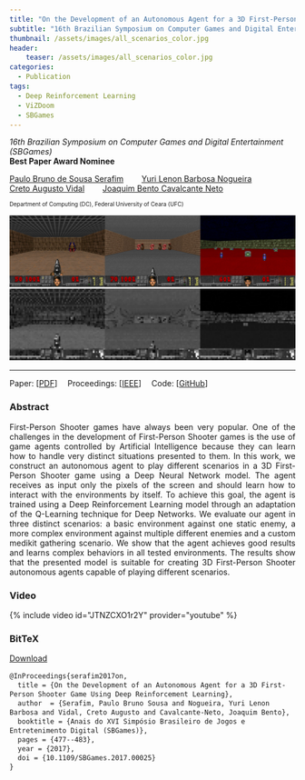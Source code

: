```yaml
---
title: "On the Development of an Autonomous Agent for a 3D First-Person Shooter Game Using Deep Reinforcement Learning"
subtitle: "16th Brazilian Symposium on Computer Games and Digital Entertainment (SBGames)"
thumbnail: /assets/images/all_scenarios_color.jpg
header:
    teaser: /assets/images/all_scenarios_color.jpg
categories:
  - Publication
tags:
  - Deep Reinforcement Learning
  - ViZDoom
  - SBGames
---
```


*16th Brazilian Symposium on Computer Games and Digital Entertainment (SBGames)*  
**Best Paper Award Nominee**

[Paulo Bruno de Sousa Serafim](paulobruno.github.io)
  [Yuri Lenon Barbosa Nogueira](http://www.lia.ufc.br/~yuri/)  
[Creto Augusto Vidal](http://www.lia.ufc.br/~cvidal/)
  [Joaquim Bento Cavalcante Neto](http://www.lia.ufc.br/~joaquimb/)

<p style="font-size:0.7em">
    Department of Computing (DC), Federal University of Ceara (UFC)
</p>

![Scenarios, render view](/assets/images/all_scenarios_color.jpg)
![Scenarios, agent's PoV](/assets/images/all_scenarios_grey.png)

---

Paper: [[PDF](https://www.sbgames.org/sbgames2017/papers/ComputacaoFull/175301.pdf)]
 Proceedings: [[IEEE](https://ieeexplore.ieee.org/document/8400328)]
 Code: [[GitHub](https://github.com/paulobruno/ViZDoom/tree/SBGames)]


### Abstract

<p style="text-align: justify">
First-Person Shooter games have always been very popular. One of the challenges in the development of First-Person Shooter games is the use of game agents controlled by Artificial Intelligence because they can learn how to handle very distinct situations presented to them. In this work, we construct an autonomous agent to play different scenarios in a 3D First-Person Shooter game using a Deep Neural Network model. The agent receives as input only the pixels of the screen and should learn how to interact with the environments by itself. To achieve this goal, the agent is trained using a Deep Reinforcement Learning model through an adaptation of the Q-Learning technique for Deep Networks. We evaluate our agent in three distinct scenarios: a basic environment against one static enemy, a more complex environment against multiple different enemies and a custom medikit gathering scenario. We show that the agent achieves good results and learns complex behaviors in all tested environments. The results show that the presented model is suitable for creating 3D First-Person Shooter autonomous agents capable of playing different scenarios.
</p>


### Video

{% include video id="JTNZCXO1r2Y" provider="youtube" %}


### BitTeX

<p style="text-align:left">
  <a  href="/assets/citations/serafim2017on.bib">Download</a>
</p>

```
@InProceedings{serafim2017on,
  title = {On the Development of an Autonomous Agent for a 3D First-Person Shooter Game Using Deep Reinforcement Learning},
  author  = {Serafim, Paulo Bruno Sousa and Nogueira, Yuri Lenon Barbosa and Vidal, Creto Augusto and Cavalcante-Neto, Joaquim Bento},
  booktitle = {Anais do XVI Simpósio Brasileiro de Jogos e Entretenimento Digital (SBGames)},
  pages = {477--483}, 
  year = {2017},
  doi = {10.1109/SBGames.2017.00025}
}
```
